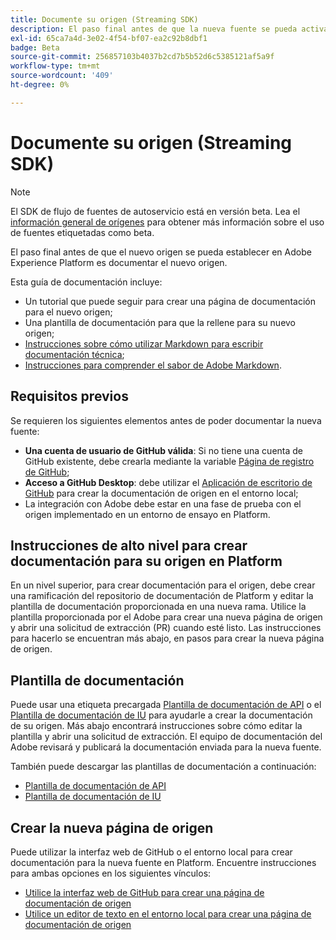 ```yaml
---
title: Documente su origen (Streaming SDK)
description: El paso final antes de que la nueva fuente se pueda activar en Adobe Experience Platform es documentar la nueva fuente.
exl-id: 65ca7a4d-3e02-4f54-bf07-ea2c92b8dbf1
badge: Beta
source-git-commit: 256857103b4037b2cd7b5b52d6c5385121af5a9f
workflow-type: tm+mt
source-wordcount: '409'
ht-degree: 0%

---
```


# Documente su origen (Streaming SDK)

>[!NOTE]
>
>El SDK de flujo de fuentes de autoservicio está en versión beta. Lea el [información general de orígenes](../../home.md#terms-and-conditions) para obtener más información sobre el uso de fuentes etiquetadas como beta.

El paso final antes de que el nuevo origen se pueda establecer en Adobe Experience Platform es documentar el nuevo origen.

Esta guía de documentación incluye:

* Un tutorial que puede seguir para crear una página de documentación para el nuevo origen;
* Una plantilla de documentación para que la rellene para su nuevo origen;
* [Instrucciones sobre cómo utilizar Markdown para escribir documentación técnica](https://experienceleague.adobe.com/docs/contributor/contributor-guide/writing-essentials/markdown.html);
* [Instrucciones para comprender el sabor de Adobe Markdown](https://experienceleague.adobe.com/docs/contributor/contributor-guide/writing-essentials/markdown.html#custom-markdown-extensions).

## Requisitos previos

Se requieren los siguientes elementos antes de poder documentar la nueva fuente:

* **Una cuenta de usuario de GitHub válida**: Si no tiene una cuenta de GitHub existente, debe crearla mediante la variable [Página de registro de GitHub](https://github.com/);
* **Acceso a GitHub Desktop**: debe utilizar el [Aplicación de escritorio de GitHub](https://desktop.github.com/) para crear la documentación de origen en el entorno local;
* La integración con Adobe debe estar en una fase de prueba con el origen implementado en un entorno de ensayo en Platform.

## Instrucciones de alto nivel para crear documentación para su origen en Platform

En un nivel superior, para crear documentación para el origen, debe crear una ramificación del repositorio de documentación de Platform y editar la plantilla de documentación proporcionada en una nueva rama. Utilice la plantilla proporcionada por el Adobe para crear una nueva página de origen y abrir una solicitud de extracción (PR) cuando esté listo. Las instrucciones para hacerlo se encuentran más abajo, en pasos para crear la nueva página de origen.

## Plantilla de documentación

Puede usar una etiqueta precargada [Plantilla de documentación de API](streaming-template-api.md) o el [Plantilla de documentación de IU](streaming-template-ui.md) para ayudarle a crear la documentación de su origen. Más abajo encontrará instrucciones sobre cómo editar la plantilla y abrir una solicitud de extracción. El equipo de documentación del Adobe revisará y publicará la documentación enviada para la nueva fuente.

También puede descargar las plantillas de documentación a continuación:

* [Plantilla de documentación de API](../assets/streaming/streaming-template-api.zip)
* [Plantilla de documentación de IU](../assets/streaming/streaming-template-ui.zip)

## Crear la nueva página de origen

Puede utilizar la interfaz web de GitHub o el entorno local para crear documentación para la nueva fuente en Platform. Encuentre instrucciones para ambas opciones en los siguientes vínculos:

* [Utilice la interfaz web de GitHub para crear una página de documentación de origen](../documentation/github.md)
* [Utilice un editor de texto en el entorno local para crear una página de documentación de origen](../documentation/text-editor.md)
